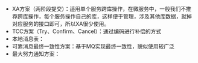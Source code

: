 


- XA方案（两阶段提交）：适用单个服务跨库操作，在微服务中，一般我们不推荐跨库操作，每个服务操作自己的库，这样便于管理，涉及其他库数据，就掉对应服务的接口即可，所以XA很少使用。
- TCC方案（Try、Confirm、Cancel）：通过编码进行补偿的方式
- 本地消息表：
- 可靠消息最终一致性方案：基于MQ实现最终一致性，貌似使用较广泛
- 最大努力通知方案：

